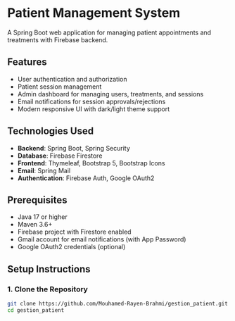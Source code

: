 # Patient Management System

A Spring Boot web application for managing patient appointments and treatments with Firebase backend.

## Features

- User authentication and authorization
- Patient session management
- Admin dashboard for managing users, treatments, and sessions
- Email notifications for session approvals/rejections
- Modern responsive UI with dark/light theme support

## Technologies Used

- **Backend**: Spring Boot, Spring Security
- **Database**: Firebase Firestore
- **Frontend**: Thymeleaf, Bootstrap 5, Bootstrap Icons
- **Email**: Spring Mail
- **Authentication**: Firebase Auth, Google OAuth2

## Prerequisites

- Java 17 or higher
- Maven 3.6+
- Firebase project with Firestore enabled
- Gmail account for email notifications (with App Password)
- Google OAuth2 credentials (optional)

## Setup Instructions

### 1. Clone the Repository
```bash
git clone https://github.com/Mouhamed-Rayen-Brahmi/gestion_patient.git
cd gestion_patient